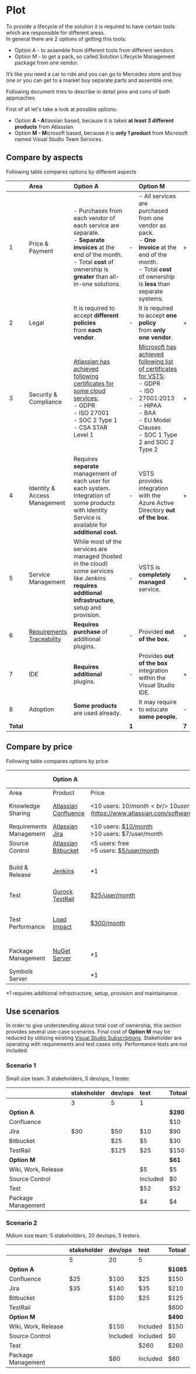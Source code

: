 # Plot

To provide a lifecycle of the solution it is required to have certain tools which are responsible for different areas.  
In general there are 2 options of getting this tools:

*   Option A - to assemble from different tools from different vendors.
*   Option M - to get a pack, so called Solution Lifecycle Management package from one vendor.

It’s like you need a car to ride and you can go to Mercedes store and buy one or you can get to a market buy separate parts and assemble one.

Following document tries to describe in detail pros and cons of both approaches.

First of all let's take a look at possible options:

*   Option **A - A**tlassian based, because it is takes **at least 3 different products** from Atlassian.
*   Option **M - M**icrosoft based, because it is **only 1 product** from Microsoft named Visual Studio Team Services.

## Compare by aspects

Following table compares options by different aspects

| | Area | Option A | | Option M | |
|:--|:----|:------|:--|:------|:--|
| 1 | Price & Payment |- Purchases from each vendor of each service are separate.<br/>- **Separate invoices** at the end of the month.<br/>- Total **cost** of ownership is **greater** than all-in-one solutions.| - |- All services are purchased from one vendor as pack.<br/>- **One invoice** at the end of the month.<br/>- Total **cost** of ownership is **less** than separate systems.| + |
| 2 | Legal | It is required to accept **different policies** from **each vendor**. | - | It is required to accept **one policy** from **only one vendor**. | + |
| 3 | Security & Compliance | [Atlassian has achieved following certificates for some cloud services:](https://www.atlassian.com/trust/compliance)<br/>- GDPR<br/>- ISO 27001<br/>- SOC 2 Type 1<br/>- CSA STAR Level 1|-| [Microsoft has achieved following list of certificates for VSTS:](https://docs.microsoft.com/en-us/vsts/articles/team-services-security-whitepaper)<br/>- GDPR<br/>-  ISO 27001:2013<br/>-  HIPAA<br/>-  BAA<br/>-  EU Model Clauses<br/>-  SOC 1 Type 2 and SOC 2 Type 2| + |
| 4 | Identity & Access Management | Requires **separate** management of each user for each system.  Integration of some products with Identity Service is available for **additional cost.** | - | VSTS provides integration with the Azure Active Directory **out of the box**. | + |
| 5 | Service Management | While most of the services are managed (hosted in the cloud) some services like Jenkins **requires additional infrastructure**, setup and provision. | - | VSTS is **completely managed** service. | + |
| 6 | [Requirements Traceability](https://en.wikipedia.org/wiki/Requirements_traceability) | **Requires purchase** of additional plugins. | - | Provided **out of the box.** | + |
| 7 | IDE | **Requires additional** plugins. | - | Provides **out of the box** integration within the Visual Studio IDE. | + |
| 8 | Adoption | **Some products** are used already. | + | It may require to educate **some people.** | - |
| **Total** | | | **1** | | **7** |

## Compare by price

Following table compares options by price

| | Option A | | Option M | |
|:--|:--|:--------|:--|:---------|
| Area | Product | Price | Tool | Price |
| Knowledge Sharing | [Atlassian Confluence](https://www.atlassian.com/software/confluence) |\<10 users: $10/month<br/>\>10 users: [$5/user/month](https://www.atlassian.com/software/confluence/pricing) | [Wiki](https://www.visualstudio.com/team-services/wiki/) |free: 5 users<br/>extra: [$3/user/month](https://marketplace.visualstudio.com/items?itemName=ms.vss-vstsuser#pricing)|
| Requirements Management | [Atlassian Jira](https://jira.atlassian.com/) |\<10 users: [$10/month](https://www.atlassian.com/software/jira/pricing)<br/>\>10 users: $7/user/month | [Agile Tools](https://www.visualstudio.com/team-services/agile-tools/) | Included |
| Source Control | [Atlassian Bitbucket](https://www.atlassian.com/software/bitbucket) |\<5 users: free<br/>\>5 users: [$5/user/month](https://www.atlassian.com/software/bitbucket/pricing?tab=cloud)| [Git](https://www.visualstudio.com/team-services/git/) | Included |
| Build & Release | [Jenkins](https://jenkins.io/) | \*1 | [CI & CD](https://www.visualstudio.com/team-services/continuous-integration/) | free: 240min/month<br/>extra: [$40/pipe/month](https://marketplace.visualstudio.com/items?itemName=ms.build-release-hosted-pipelines#pricing) |
| Test | [Gurock TestRail](http://www.gurock.com/testrail/) | [$25/user/month](http://www.gurock.com/testrail/pricing/cloud/) | [Test Manager](https://www.visualstudio.com/team-services/testing-tools/) | [$52/user/month](https://marketplace.visualstudio.com/items?itemName=ms.vss-testmanager-web#pricing) |
| Test Performance | [Load Impact](https://loadimpact.com/) | [$300/month](https://loadimpact.com/pricing) | [Cloud Based Load Tests](https://www.visualstudio.com/team-services/cloud-load-testing/) | free: 20k-VUMS/month<br/>extra: [$36/100k-VUMS](https://docs.microsoft.com/en-us/vsts/billing/buy-load-testing-vs#_buy-load-testing) |
| Package Management | [NuGet Server](https://docs.microsoft.com/en-us/nuget/hosting-packages/nuget-server) | \*1 |[Package Manager](https://www.visualstudio.com/team-services/reporting/) | free: 5 users<br/>extra: [$4/user/month](https://marketplace.visualstudio.com/items?itemName=ms.feed#pricing) |
| Symbols Server |  | \*1 | [Package Manager](https://www.visualstudio.com/team-services/reporting/) | Included |

\*1 requires additional infrastructure, setup, provision and maintainance.

## Use scenarios
In order to give understending about total cost of ownership, this section provides several use-case scenarios.
Final cost of **Option M** may be reduced by utilizing existing [Visual Studio Subscriptions](https://www.visualstudio.com/vs/pricing/).
Stakeholder are operating with requirements and test cases only.
Performance tests are not included.

### Scenario 1
Small size team: 3 stakeholders, 5 dev/ops, 1 tester.

| | stakeholder | dev/ops | test | Totoal |
|:----|:----|:----|:----|:----|
| | 3 | 5 | 1 | |
| **Option A** | | | | **$280** |
| Confluence | | | | $10 | 
| Jira | $30 | $50 | $10 | $90 |
| Bitbucket | | $25 | $5 | $30 |
| TestRail | | $125 | $25 | $150 |
| **Option M** | | | | **$61** |
| Wiki, Work, Release | | | $5 | $5 | **$101** |
| Source Control | | | Included | $0 |
| Test | | | $52 | $52 |
| Package Management | | | $4 | $4 | developer | tester | Totoal |

### Scenario 2
Mdium size team: 5 stakeholders, 20 dev/ops, 5 testers.

| | stakeholder | dev/ops | test | Totoal |
|:----|:----|:----|:----|:----|
| | 5 | 20 | 5 | |
| **Option A** | | | | **$1085** |
| Confluence | $25 | $100 | $25 | $150 | 
| Jira | $35 | $140 | $35 | $210 |
| Bitbucket | | $100 | $25 | $125 |
| TestRail | | | | $600 |
| **Option M** | | | | **$490** |
| Wiki, Work, Release | | $150 | Included | $150 |
| Source Control | | Included | Included | $0 |
| Test | | | $260 | $260 |
| Package Management | | $80 | Included | $80 |
